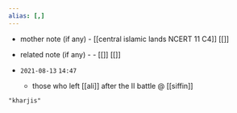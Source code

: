 ```yaml
---
alias: [,]
---
```

- mother note (if any)
		- [[central islamic lands NCERT 11 C4]] [[]]
- related note (if any) -
		- [[]] [[]]


- `2021-08-13`  `14:47`
	- those who left [[ali]] after the II battle @ [[siffin]]

```query
"kharjis"
```
